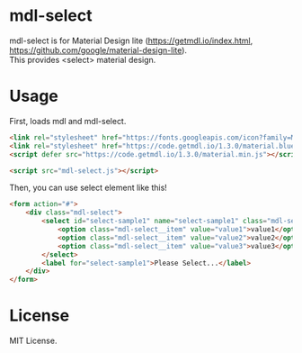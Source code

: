 # mdl-select
mdl-select is for Material Design lite (https://getmdl.io/index.html, https://github.com/google/material-design-lite).  
This provides &lt;select&gt; material design.

# Usage
First, loads mdl and mdl-select.
```html
<link rel="stylesheet" href="https://fonts.googleapis.com/icon?family=Material+Icons" />
<link rel="stylesheet" href="https://code.getmdl.io/1.3.0/material.blue_grey-blue.min.css" />
<script defer src="https://code.getmdl.io/1.3.0/material.min.js"></script>

<script src="mdl-select.js"></script>
```

Then, you can use select element like this!
```html
<form action="#">
    <div class="mdl-select">
        <select id="select-sample1" name="select-sample1" class="mdl-select__select">
            <option class="mdl-select__item" value="value1">value1</option>
            <option class="mdl-select__item" value="value2">value2</option>
            <option class="mdl-select__item" value="value3">value3</option>
        </select>
        <label for="select-sample1">Please Select...</label>
    </div>
</form>
```

# License
MIT License.
